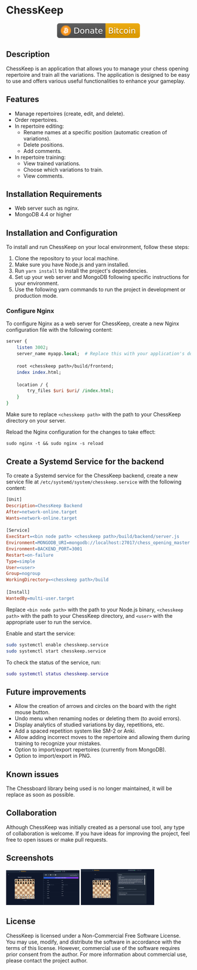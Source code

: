 # ChessKeep

<p align="center">
<a href="https://github.com/sky10p/ChessOpeningMaster/blob/master/src/doc/donate/donate.md" alt="Donate shield"><img src="./src/doc/donate/donate-bitcoin.svg" /></a>
</p>

## Description

ChessKeep is an application that allows you to manage your chess opening repertoire and train all the variations. The application is designed to be easy to use and offers various useful functionalities to enhance your gameplay.

## Features

* Manage repertoires (create, edit, and delete).
* Order repertoires.
* In repertoire editing:
    * Rename names at a specific position (automatic creation of variations).
    * Delete positions.
    * Add comments.
* In repertoire training:
    * View trained variations.
    * Choose which variations to train.
    * View comments.

## Installation Requirements

* Web server such as nginx.
* MongoDB 4.4 or higher

## Installation and Configuration

To install and run ChessKeep on your local environment, follow these steps:

1. Clone the repository to your local machine.
2. Make sure you have Node.js and yarn installed.
3. Run `yarn install` to install the project's dependencies.
4. Set up your web server and MongoDB following specific instructions for your environment.
5. Use the following yarn commands to run the project in development or production mode.

### Configure Nginx

To configure Nginx as a web server for ChessKeep, create a new Nginx configuration file with the following content:

```perl
server {
    listen 3002;
    server_name myapp.local;  # Replace this with your application's domain name, if you have one

    root <chesskeep path>/build/frontend;
    index index.html;

    location / {
        try_files $uri $uri/ /index.html;
    }
}

```

Make sure to replace `<chesskeep path>` with the path to your ChessKeep directory on your server.

Reload the Nginx configuration for the changes to take effect:

```
sudo nginx -t && sudo nginx -s reload
```

## Create a Systemd Service for the backend

To create a Systemd service for the ChessKeep backend, create a new service file at `/etc/systemd/system/chesskeep.service` with the following content:

```makefile
[Unit]
Description=ChessKeep Backend
After=network-online.target
Wants=network-online.target

[Service]
ExecStart=<bin node path> <chesskeep path>/build/backend/server.js
Environment=MONGODB_URI=mongodb://localhost:27017/chess_opening_master
Environment=BACKEND_PORT=3001
Restart=on-failure
Type=simple
User=<user>
Group=nogroup
WorkingDirectory=<chesskeep path>/build

[Install]
WantedBy=multi-user.target

```

Replace `<bin node path>` with the path to your Node.js binary, `<chesskeep path>` with the path to your ChessKeep directory, and `<user>` with the appropriate user to run the service.

Enable and start the service:

```bash
sudo systemctl enable chesskeep.service
sudo systemctl start chesskeep.service
```

To check the status of the service, run:

```lua
sudo systemctl status chesskeep.service
```

## Future improvements

* Allow the creation of arrows and circles on the board with the right mouse button.
* Undo menu when renaming nodes or deleting them (to avoid errors).
* Display analytics of studied variations by day, repetitions, etc.
* Add a spaced repetition system like SM-2 or Anki.
* Allow adding incorrect moves to the repertoire and allowing them during training to recognize your mistakes.
* Option to import/export repertoires (currently from MongoDB).
* Option to import/export in PNG.

## Known issues

The Chessboard library being used is no longer maintained, it will be replace as soon as possible.

## Collaboration

Although ChessKeep was initially created as a personal use tool, any type of collaboration is welcome. If you have ideas for improving the project, feel free to open issues or make pull requests.

## Screenshots

<img src="src/doc/screenshots/edit_repertoire.png" width="200">
<img src="src/doc/screenshots/train_repertoire.png" width="200">

## License

ChessKeep is licensed under a Non-Commercial Free Software License. You may use, modify, and distribute the software in accordance with the terms of this license. However, commercial use of the software requires prior consent from the author. For more information about commercial use, please contact the project author.
